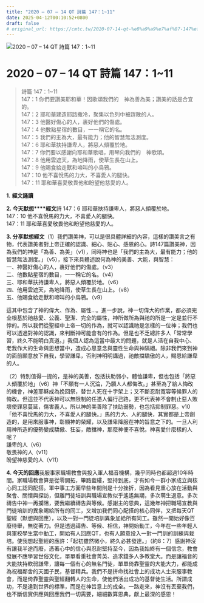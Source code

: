 ```yaml
---
title: "2020 – 07 – 14 QT 詩篇 147：1~11"
date: 2025-04-12T00:10:52+0800
draft: false
# original_url: https://cmtc.tw/2020-07-14-qt-%e8%a9%a9%e7%af%87-147%ef%bc%9a111
---
```


![2020 – 07 – 14 QT 詩篇 147：1\~11](/images/qt.jpg   "2020 – 07 – 14 QT 詩篇 147：1\~11")

# 2020 – 07 – 14 QT 詩篇 147：1\~11

> 詩篇 147：1\~11  
> 147：1 你們要讚美耶和華！因歌頌我們的　神為善為美；讚美的話是合宜的。  
> 147：2 耶和華建造耶路撒冷，聚集以色列中被趕散的人。  
> 147：3 他醫好傷心的人，裹好他們的傷處。  
> 147：4 他數點星宿的數目，一一稱它的名。  
> 147：5 我們的主為大，最有能力；他的智慧無法測度。  
> 147：6 耶和華扶持謙卑人，將惡人傾覆於地。  
> 147：7 你們要以感謝向耶和華歌唱，用琴向我們的　神歌頌。  
> 147：8 他用雲遮天，為地降雨，使草生長在山上。  
> 147：9 他賜食給走獸和啼叫的小烏鴉。  
> 147：10 他不喜悅馬的力大，不喜愛人的腿快。  
> 147：11 耶和華喜愛敬畏他和盼望他慈愛的人。

**1.** **經文誦讀**

**2. 今天默想****經文**詩 147：6 耶和華扶持謙卑人，將惡人傾覆於地。  
147：10 他不喜悅馬的力大，不喜愛人的腿快。  
147：11 耶和華喜愛敬畏他和盼望他慈愛的人。

**3. 分享默想經文**（1）我們讚美神，可以是很具體詳細的內容，這樣的讚美言之有物，代表讚美者對上帝正確的認識、細心、貼心、感恩的心。詩147篇讚美神，因為我們的神是「為善、為美」（v1），同時神也是「我們的主為大，最有能力；他的智慧無法測度。」（v5），接下來具體述說何為神的美善、大能，與智慧：  
一、神醫好傷心的人，裹好他們的傷處。（v3）  
二、他數點星宿的數目，一一稱它的名。（v4）  
三、耶和華扶持謙卑人，將惡人傾覆於地。（v6）  
四、他用雲遮天，為地降雨，使草生長在山上。（v8）  
五、他賜食給走獸和啼叫的小烏鴉。（v9）

這其中包含了神的偉大、作為、屬性…。進一步說，神一切偉大的作業，都必須完全根基於祂慈愛、公義、聖潔、完全的屬性，神所做所為與祂的所是一定是並行不悖的。所以我們從聖經中上帝一切的作為，就可以認識祂是怎樣的一位神；我們也可以透過對神的認識，來判斷神可能會有的作為。但是也不乏總許多人「常常學習，終久不能明白真道。」我個人認為這當中最大的問題，就是人活在自我中心、老我作大的生命與思想當中，造成心思意念與靈性生命與神隔絕。除非我們來到神的面前願意放下自我，學習謙卑，否則神明明講過，祂敵擋驕傲的人，賜恩給謙卑的人。

（2）特別值得一提的，是神的美善，包括扶助弱小，體恤謙卑，但也包括「將惡人傾覆於地」（v6）神「不願有一人沉淪，乃願人人都悔改。」甚至為了給人悔改的機會，神差耶穌成為挽回祭，替世人死在十字架上；又不斷忍耐寬容等候罪人的悔改。但這並不代表神可以無限制的任憑人偏行己路，更不代表神不會制止惡人敗壞使罪惡蔓延，傷害義人。所以神的美善除了扶助弱勢，也包括抑制罪惡。v10「他不喜悅馬的力大，不喜愛人的腿快。」馬的力大、人的腿快，其實都是上帝創造的，是用來服事神，彰顯神的榮耀，以及謙卑降服在神的旨意之下的。一旦人利用神所造的優勢變成驕傲、狂妄，敵擋神，那麼神便不喜悅。神喜愛什麼樣的人呢？  
謙卑的人（v6）  
敬畏神的人（v11）  
盼望神慈愛的人（v11）

**4. 今天的回應**我服事家職場教會與投入軍人福音機構，幾乎同時也都超過10年時間。家職場教會算是從零開拓，篳路藍縷，堅持到底，才有如今一群小家成立與核心同工認同配搭。軍中事工方面早些年間則是十分挫折，因為看見重心放在活動與聚會、關懷與探訪，但離門徒培訓與職場宣教似乎遙遙無期，多次萌生退意。多次禱告中神一再攔阻，要我繼續禱告與等候。感謝主的恩典，這幾年神把職場宣教與門徒培訓的異象賜給所有的同工，又增加我們同心配搭的核心同伴，又把每天QT聖經（默想與回應），以及一對一門徒培訓異象加給所有同工。雖然一開始好像百廢待舉，無從著力。但是透過禱告、等候、相信，神開始動工，今年在一些年輕人與軍校學生當中動工，開始有人回應QT，也有人願意投入一對一門訓的訓練與栽培。使我想起聖經的應許：「起初雖然微小，終久必甚發達。」（約8：7）感謝神沒有讓我半途而廢，憑著心中的信心與忍耐堅持至今，因為我始終有一個信念，教會發展不應學習世俗文化，單單看重社會菁英、追求錢多人多教堂大。而是讓福音的大能扶持軟弱謙卑，讓每一個有心的無名門徒，單單倚靠聖靈的大能大力，都能成為祝福鄰舍的天國子民，基督精兵。我們不是拼命找社會上的成功人士來服事教會，而是倚靠聖靈與聖經翻轉人的生命，使他們活出成功的基督徒生活。所謂成功，不是達到世界的標準，而是在神旨意上的成全。一路走來，神沒有丟棄我們，也不斷信實供應與回應我們一切需要，細細數算恩典，獻上最深的感恩！